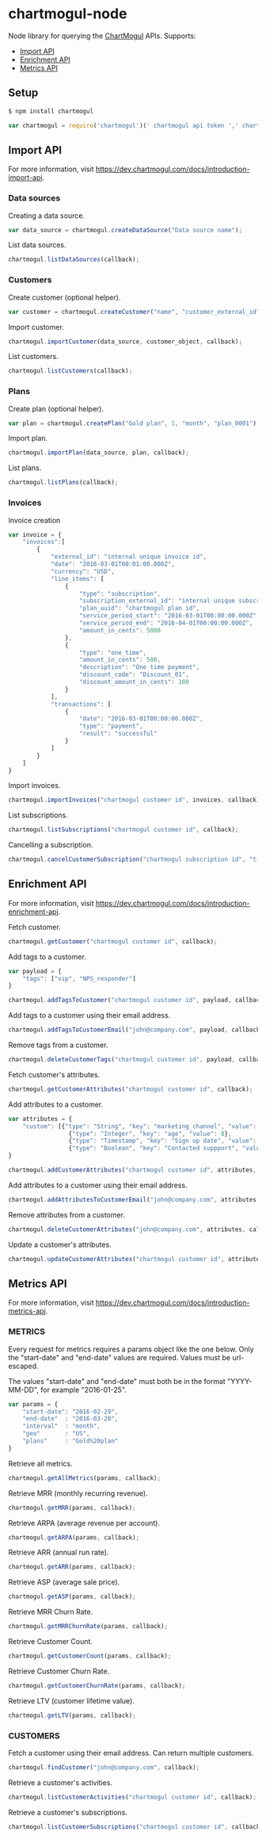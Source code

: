 chartmogul-node
=============

Node library for querying the [ChartMogul](https://chartmogul.com) APIs. Supports:

* [Import API](https://dev.chartmogul.com/docs/introduction-import-api)
* [Enrichment API](https://dev.chartmogul.com/docs/introduction-enrichment-api)
* [Metrics API](https://dev.chartmogul.com/docs/introduction-metrics-api)

## Setup
```bash
$ npm install chartmogul
```
```js
var chartmogul = require('chartmogul')(' chartmogul api token ',' chartmogul api secret key ');
```

## Import API
	
For more information, visit https://dev.chartmogul.com/docs/introduction-import-api.


### Data sources

Creating a data source.

```js
var data_source = chartmogul.createDataSource("Data source name");
```

List data sources.

```js
chartmogul.listDataSources(callback);
```

### Customers

Create customer (optional helper).

```js
var customer = chartmogul.createCustomer("name", "customer_external_id", "email", "company", "country", "us state", "city", "zip code");
```

Import customer.

```js
chartmogul.importCustomer(data_source, customer_object, callback);
```

List customers.

```js
chartmogul.listCustomers(callback);
```

### Plans


Create plan (optional helper).

```js
var plan = chartmogul.createPlan("Gold plan", 1, "month", "plan_0001");
```

Import plan.

```js
chartmogul.importPlan(data_source, plan, callback);
```

List plans.

```js
chartmogul.listPlans(callback);
```

### Invoices

Invoice creation

```js
var invoice = {
	"invoices":[
		{
			"external_id": "internal unique invoice id",
			"date": "2016-03-01T00:01:00.000Z",
			"currency": "USD",
			"line_items": [
				{
					"type": "subscription",
					"subscription_external_id": "internal unique subscription id",
					"plan_uuid": "chartmogul plan id",
					"service_period_start": "2016-03-01T00:00:00.000Z",
					"service_period_end": "2016-04-01T00:00:00.000Z",
					"amount_in_cents": 5000
				},
				{
					"type": "one_time",
					"amount_in_cents": 500,
					"description": "One time payment",
					"discount_code": "Discount_01",
					"discount_amount_in_cents": 100
				}
			],
			"transactions": [
				{
					"date": "2016-03-01T00:00:00.000Z",
					"type": "payment",
					"result": "successful"
				}
			]
		}
	]
}
```

Import invoices.

```js
chartmogul.importInvoices("chartmogul customer id", invoices, callback);
```

List subscriptions.

```js
chartmogul.listSubscriptions("chartmogul customer id", callback);
```

Cancelling a subscription.

```js
chartmogul.cancelCustomerSubscription("chartmogul subscription id", "timestamp", callback);
```

## Enrichment API

For more information, visit https://dev.chartmogul.com/docs/introduction-enrichment-api.

Fetch customer.

```js
chartmogul.getCustomer("chartmogul customer id", callback);
```

Add tags to a customer.

```js
var payload = {
	"tags": ["vip", "NPS_responder"]
}

chartmogul.addTagsToCustomer("chartmogul customer id", payload, callback);
```

Add tags to a customer using their email address.

```js
chartmogul.addTagsToCustomerEmail("john@company.com", payload, callback);
```

Remove tags from a customer.

```js
chartmogul.deleteCustomerTags("chartmogul customer id", payload, callback);
```

Fetch customer's attributes.

```js
chartmogul.getCustomerAttributes("chartmogul customer id", callback);
```

Add attributes to a customer.

```js
var attributes = {
	"custom": [{"type": "String", "key": "marketing_channel", "value": "Facebook"},
                 {"type": "Integer", "key": "age", "value": 8},
                 {"type": "Timestamp", "key": "Sign up date", "value": "2016-01-25"},
                 {"type": "Boolean", "key": "Contacted suppport", "value": true}]
}

chartmogul.addCustomerAttributes("chartmogul customer id", attributes, callback);
```

Add attributes to a customer using their email address.

```js
chartmogul.addAttributesToCustomerEmail("john@company.com", attributes, callback);
```

Remove attributes from a customer.

```js
chartmogul.deleteCustomerAttributes("john@company.com", attributes, callback);
```

Update a customer's attributes.

```js
chartmogul.updateCustomerAttributes("chartmogul customer id", attributes, callback);
```

## Metrics API

For more information, visit https://dev.chartmogul.com/docs/introduction-metrics-api.


### METRICS

Every request for metrics requires a params object like the one below. Only the "start-date" and "end-date" values are required. Values must be url-escaped.

The values "start-date" and "end-date" must both be in the format "YYYY-MM-DD", for example "2016-01-25".

```js
var params = {
	"start-date": "2016-02-29",
	"end-date"	: "2016-03-20",
	"interval"	: "month",
	"geo"		: "US",
	"plans"		: "Gold%20plan"
}
```

Retrieve all metrics.

```js
chartmogul.getAllMetrics(params, callback);
```

Retrieve MRR (monthly recurring revenue).

```js
chartmogul.getMRR(params, callback);
```

Retrieve ARPA (average revenue per account).

```js
chartmogul.getARPA(params, callback);
```

Retrieve ARR (annual run rate).

```js
chartmogul.getARR(params, callback);
```

Retrieve ASP (average sale price).

```js
chartmogul.getASP(params, callback);
```

Retrieve MRR Churn Rate.

```js
chartmogul.getMRRChurnRate(params, callback);
```

Retrieve Customer Count.

```js
chartmogul.getCustomerCount(params, callback);
```

Retrieve Customer Churn Rate.

```js
chartmogul.getCustomerChurnRate(params, callback);
```

Retrieve LTV (customer lifetime value).

```js
chartmogul.getLTV(params, callback);
```


### CUSTOMERS

Fetch a customer using their email address. Can return multiple customers.

```js
chartmogul.findCustomer("john@company.com", callback);
```

Retrieve a customer's activities.

```js
chartmogul.listCustomerActivities("chartmogul customer id", callback);
```

Retrieve a customer's subscriptions.

```js
chartmogul.listCustomerSubscriptions("chartmogul customer id", callback);
```

